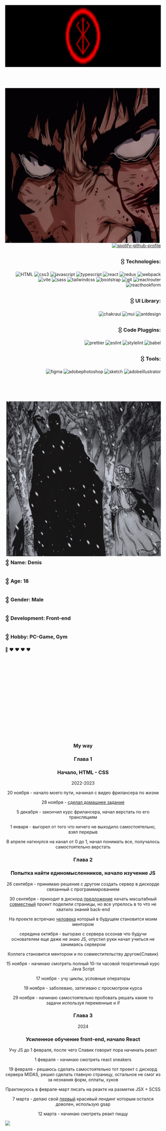 
<div>

<img height='200' width='100%' src="https://github.com/otsairaze/otsairaze/blob/main/assets/3Rbt.gif"/>

</div>




<br>
<br>
<br>



<div>
  <div>

<img align='left' height='500' width='500' src="https://github.com/otsairaze/otsairaze/blob/main/assets/fxa6.gif"/>

</div>

<span align='right'>
  
[![spotify-github-profile](https://spotify-github-profile.vercel.app/api/view?uid=31x2yxcpx4tikcrm7cvpfggoxwhe&cover_image=true&theme=novatorem&show_offline=true&background_color=121212&interchange=false&bar_color=ff0000&bar_color_cover=true)](https://spotify-github-profile.vercel.app/api/view?uid=31x2yxcpx4tikcrm7cvpfggoxwhe&redirect=true)
</span>


<div align='right' height='800'>
  
### 𒌐 Technologies:



![HTML](https://img.shields.io/badge/html5-000?style=for-the-badge&logo=html5&logoColor=fff)
![css3](https://img.shields.io/badge/css3-000?style=for-the-badge&logo=css3&logoColor=fff)
![jаvascript](https://img.shields.io/badge/javascript-000?style=for-the-badge&logo=javascript&logoColor=fff)
![typescript](https://img.shields.io/badge/typescript-000?style=for-the-badge&logo=typescript&logoColor=fff)
![react](https://img.shields.io/badge/react-000?style=for-the-badge&logo=react&logoColor=fff)
![redux](https://img.shields.io/badge/redux-000?style=for-the-badge&logo=redux&logoColor=fff)
![webpack](https://img.shields.io/badge/webpack-000?style=for-the-badge&logo=webpack&logoColor=fff)
![vite](https://img.shields.io/badge/vite-000?style=for-the-badge&logo=vite&logoColor=fff)
![sass](https://img.shields.io/badge/sass-000?style=for-the-badge&logo=sass&logoColor=fff)
![tailwindcss](https://img.shields.io/badge/tailwindcss-000?style=for-the-badge&logo=tailwindcss&logoColor=fff)
![bootstrap](https://img.shields.io/badge/bootstrap-000?style=for-the-badge&logo=bootstrap&logoColor=fff)
![git](https://img.shields.io/badge/git-000?style=for-the-badge&logo=git&logoColor=fff)
![reactrouter](https://img.shields.io/badge/reactrouter-000?style=for-the-badge&logo=reactrouter&logoColor=fff)
![reacthookform](https://img.shields.io/badge/reacthookform-000?style=for-the-badge&logo=reacthookform&logoColor=fff)
  






### 𒌐 UI Library:


  
  ![chakraui](https://img.shields.io/badge/chakraui-000?style=for-the-badge&logo=chakraui&logoColor=fff)
  ![mui](https://img.shields.io/badge/mui-000?style=for-the-badge&logo=mui&logoColor=fff)
  ![antdesign](https://img.shields.io/badge/antdesign-000?style=for-the-badge&logo=antdesign&logoColor=fff)

  
     


### 𒌐 Code Pluggins:



  ![prettier](https://img.shields.io/badge/prettier-000?style=for-the-badge&logo=prettier&logoColor=fff)
  ![eslint](https://img.shields.io/badge/eslint-000?style=for-the-badge&logo=eslint&logoColor=fff)
  ![stylelint](https://img.shields.io/badge/stylelint-000?style=for-the-badge&logo=stylelint&logoColor=fff)
  ![babel](https://img.shields.io/badge/babel-000?style=for-the-badge&logo=babel&logoColor=fff)
   


### 𒌐 Tools:


  ![figma](https://img.shields.io/badge/figma-000?style=for-the-badge&logo=figma&logoColor=fff)
  ![adobephotoshop](https://img.shields.io/badge/adobephotoshop-000?style=for-the-badge&logo=adobephotoshop&logoColor=fff)
  ![sketch](https://img.shields.io/badge/sketch-000?style=for-the-badge&logo=sketch&logoColor=fff)
  ![adobeillustrator](https://img.shields.io/badge/adobeillustrator-000?style=for-the-badge&logo=adobeillustrator&logoColor=fff)

</div>
</div>

<br>
<br>
<br>

<div>
  <div>

<img align='right' height='500' width='500' src="https://github.com/otsairaze/otsairaze/blob/main/assets/ba235437871943bb820f0454f45ab0dd.gif"/>

</div>


<div align='left' height='800'>
  
### 𒉭 Name: Denis
### 𒉭 Age: 18
### 𒉭 Gender: Male
### 𒉭 Development: Front-end
### 𒉭 Hobby: PC-Game, Gym
🐒 ♥︎ ♥︎ ♥︎ ♥︎
<br>
<br>
<br>
<br>
<br>
<br>
<br>
<br>

</div>
</div>

<br>
<br>
<br>
<br>
<br>
<br>
<br>
<br>





<div>

<h3 align='center'>My way</h3>

<h3 align='center'>Глава 1</h3>
 

<div align='center'>
  <h3 align='center'>Начало, HTML - CSS<br></h3>
  
  2022-2023
  
  20 ноября - начало моего пути, начинал с видео фрилансера по жизни <br>

28 ноября - <a href='https://github.com/otsairaze/otsairaze/blob/main/assets/photo_2022-11-30_22-42-34.jpg'>сделал домашнее задание</a> <br>

5 декабря - закончил курс фрилансера, начал верстать по его трансляциям<br>

1 января - выгорел от того что ничего не выходило самостоятельно, взял перерыв<br>

В апреле наткнулся на канал от 0 до 1, начал понимать все, получалось самостоятельно верстать<br>
</div>

<div align='center'>

  <h3>Глава 2</h3>
<h3>Попытка найти единомысленников, начало изучение JS </h3>

26  сентября - принимаю решение с другом создать сервер в дискорде связанный с программированием<br>

30 сентября - приходит в дискорд <a href='https://github.com/otsairaze/otsairaze/blob/main/assets/photo_2024-03-18_01-37-03.jpg'>предложение<a/> начать масштабный <a href='https://github.com/otsairaze/otsairaze/blob/main/assets/photo_2024-03-18_01-36-35.jpg'>совместный<a/> проект 
поделили страницы, но все упрелось в то что не хватило знаний back-end<br>

На проекте встречаю <a href='https://github.com/Meow-Double'>человека</a> который в будущем становится моим ментором<br>

середина октября - выгораю с сервера осознав что будучи основателем еще даже не знаю JS, опустил руки начал учиться не занимаясь сервером<br>

Коллега становится ментором и по совместительству другом(Славик)<br>

15 ноября - начинаю смотреть полный 10-ти часовой теоретичный курс Java Script<br>

17 ноября - учу циклы, условные операторы<br>

19 ноября - заболеваю, затягиваю с просмотром курса<br>

29 ноября - начинаю самостоятельно пробовать решать какие то задачи используя переменные и if<br>


 <h3>Глава 3</h3>
 2024
<h3>Усиленное обучение front-end, начало React</h3>

Учу JS до 1 февраля, после чего Славик говорит пора начинать реакт<br>

1 февраля - начинаю смотреть react sneakers<br>

19 февраля - решаюсь сделать самостоятельно тот проект с дискорд сервера MIDAS, решил сделать главную страницу, остальное не смог из за незнания форм, оплаты, хуков<br>

Практикуюсь в феврале-март писать на реакте на разметке JSX + SCSS<br>

7 марта - делаю свой <a href='https://github.com/otsairaze/ed-help'>первый<a/> красивый лендинг которым остался доволен, использую gsap<br>

12 марта - начинаю смотреть реакт пиццу<br>



</div>




</div>

<a href="https://github.com/otsairaze" target="_blank" rel="noreferrer"><img src="https://img.shields.io/github/followers/otsairaze?logo=github&style=for-the-badge&color=fff&labelColor=000" /></a>
